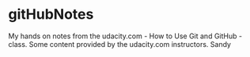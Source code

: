 # gitHubNotes
My hands on notes from the udacity.com - How to Use Git and GitHub - class.
Some content provided by the udacity.com instructors.
Sandy

